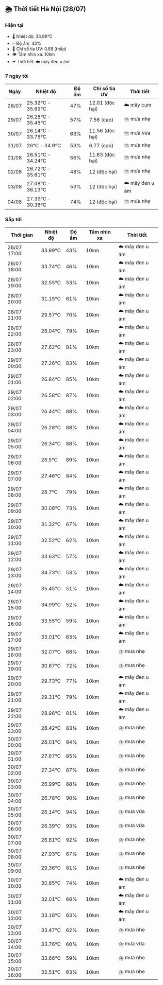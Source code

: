 ## 🌦️ Thời tiết Hà Nội (28/07)

### Hiện tại

- 🌡️ Nhiệt độ: 33.99℃
- 💦 Độ ẩm: 43%
- 🌟 Chỉ số tia UV: 0.88 (thấp)
- 👁️ Tầm nhìn xa: 10km
- ☂️ Thời tiết: ☁️ mây đen u ám

### 7 ngày tới

| Ngày | Nhiệt độ | Độ ẩm | Chỉ số tia UV | Thời tiết |
| --- | --- | --- | --- | --- |
| 28/07 | 25.32℃ - 35.69℃ | 47% | 12.01 (độc hại) | ☁️ mây cụm |
| 29/07 | 26.28℃ - 35.45℃ | 57% | 7.56 (cao) | ⛈️ mưa nhẹ |
| 30/07 | 26.14℃ - 33.76℃ | 63% | 11.56 (độc hại) | ⛈️ mưa vừa |
| 31/07 | 26℃ - 34.9℃ | 53% | 6.77 (cao) | ⛈️ mưa nhẹ |
| 01/08 | 26.51℃ - 34.24℃ | 56% | 11.63 (độc hại) | ⛈️ mưa nhẹ |
| 02/08 | 26.72℃ - 35.61℃ | 48% | 12 (độc hại) | ⛈️ mưa nhẹ |
| 03/08 | 27.08℃ - 36.13℃ | 53% | 12 (độc hại) | ☁️ mây đen u ám |
| 04/08 | 27.39℃ - 30.38℃ | 74% | 12 (độc hại) | ⛈️ mưa nhẹ |

### Sắp tới

| Thời gian | Nhiệt độ | Độ ẩm | Tầm nhìn xa | Thời tiết |
| --- | --- | --- | --- | --- |
| 28/07 17:00 | 33.99℃ | 43% | 10km | ☁️ mây đen u ám |
| 28/07 18:00 | 33.74℃ | 46% | 10km | ☁️ mây đen u ám |
| 28/07 19:00 | 32.55℃ | 53% | 10km | ☁️ mây đen u ám |
| 28/07 20:00 | 31.15℃ | 61% | 10km | ☁️ mây đen u ám |
| 28/07 21:00 | 29.57℃ | 70% | 10km | ☁️ mây đen u ám |
| 28/07 22:00 | 28.04℃ | 79% | 10km | ☁️ mây đen u ám |
| 28/07 23:00 | 27.62℃ | 81% | 10km | ☁️ mây đen u ám |
| 29/07 00:00 | 27.26℃ | 83% | 10km | ☁️ mây đen u ám |
| 29/07 01:00 | 26.84℃ | 85% | 10km | ☁️ mây đen u ám |
| 29/07 02:00 | 26.58℃ | 87% | 10km | ☁️ mây đen u ám |
| 29/07 03:00 | 26.44℃ | 88% | 10km | ☁️ mây đen u ám |
| 29/07 04:00 | 26.28℃ | 88% | 10km | ☁️ mây đen u ám |
| 29/07 05:00 | 26.34℃ | 88% | 10km | ☁️ mây đen u ám |
| 29/07 06:00 | 26.5℃ | 89% | 10km | ☁️ mây đen u ám |
| 29/07 07:00 | 27.46℃ | 84% | 10km | ☁️ mây đen u ám |
| 29/07 08:00 | 28.7℃ | 79% | 10km | ☁️ mây đen u ám |
| 29/07 09:00 | 30.08℃ | 73% | 10km | ☁️ mây đen u ám |
| 29/07 10:00 | 31.32℃ | 67% | 10km | ☁️ mây đen u ám |
| 29/07 11:00 | 32.52℃ | 62% | 10km | ☁️ mây đen u ám |
| 29/07 12:00 | 33.63℃ | 57% | 10km | ☁️ mây đen u ám |
| 29/07 13:00 | 34.73℃ | 53% | 10km | ☁️ mây đen u ám |
| 29/07 14:00 | 35.45℃ | 51% | 10km | ☁️ mây đen u ám |
| 29/07 15:00 | 34.99℃ | 52% | 10km | ☁️ mây đen u ám |
| 29/07 16:00 | 33.55℃ | 59% | 10km | ☁️ mây đen u ám |
| 29/07 17:00 | 33.01℃ | 63% | 10km | ☁️ mây đen u ám |
| 29/07 18:00 | 32.07℃ | 68% | 10km | ⛈️ mưa nhẹ |
| 29/07 19:00 | 30.67℃ | 72% | 10km | ⛈️ mưa nhẹ |
| 29/07 20:00 | 29.73℃ | 77% | 10km | ☁️ mây đen u ám |
| 29/07 21:00 | 29.31℃ | 79% | 10km | ☁️ mây đen u ám |
| 29/07 22:00 | 28.96℃ | 81% | 10km | ☁️ mây đen u ám |
| 29/07 23:00 | 28.42℃ | 83% | 10km | ⛈️ mưa nhẹ |
| 30/07 00:00 | 28.01℃ | 84% | 10km | ⛈️ mưa nhẹ |
| 30/07 01:00 | 27.67℃ | 85% | 10km | ⛈️ mưa nhẹ |
| 30/07 02:00 | 27.34℃ | 87% | 10km | ⛈️ mưa nhẹ |
| 30/07 03:00 | 26.99℃ | 88% | 10km | ⛈️ mưa nhẹ |
| 30/07 04:00 | 26.78℃ | 90% | 10km | ⛈️ mưa nhẹ |
| 30/07 05:00 | 26.14℃ | 94% | 10km | ⛈️ mưa vừa |
| 30/07 06:00 | 26.39℃ | 93% | 10km | ⛈️ mưa vừa |
| 30/07 07:00 | 26.81℃ | 92% | 10km | ⛈️ mưa nhẹ |
| 30/07 08:00 | 27.93℃ | 87% | 10km | ⛈️ mưa nhẹ |
| 30/07 09:00 | 29.36℃ | 81% | 10km | ⛈️ mưa nhẹ |
| 30/07 10:00 | 30.85℃ | 74% | 10km | ☁️ mây đen u ám |
| 30/07 11:00 | 32.01℃ | 68% | 10km | ☁️ mây đen u ám |
| 30/07 12:00 | 33.18℃ | 63% | 10km | ☁️ mây đen u ám |
| 30/07 13:00 | 33.47℃ | 62% | 10km | ⛈️ mưa nhẹ |
| 30/07 14:00 | 33.76℃ | 60% | 10km | ⛈️ mưa vừa |
| 30/07 15:00 | 33.66℃ | 59% | 10km | ⛈️ mưa nhẹ |
| 30/07 16:00 | 32.51℃ | 63% | 10km | ⛈️ mưa nhẹ |
